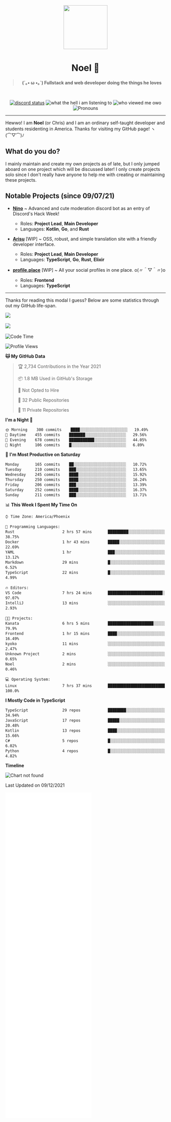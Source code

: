 <div align='center'>
  <div align='center'>
    <img
      src='https://cdn.floofy.dev/art/icons/icon_cinnamonserval.png'
      width='138'
      height='138'
    />
  </div>
  <h1>Noel 🐾</h1>
  <blockquote><strong>(´｡• ω •｡`) Fullstack and web developer doing the things he loves</strong></blockquote>

  <br />

  <a href='https://discord.com/users/280158289667555328' target='_blank'><img alt="discord status" src="https://dev.discordprofiles.me/badge/status/280158289667555328" /></a>
  <img alt="what the hell i am listening to" src="https://dev.discordprofiles.me/badge/spotify/280158289667555328" />
  <img alt="who viewed me owo" src="https://komarev.com/ghpvc/?username=auguwu" />
  <img alt='Pronouns' src='https://img.shields.io/endpoint?url=https://pronoundb.org/shields/6004d014406af11e4593a013' />
</div>

<hr />

Hewwo! I am **Noel** (or Chris) and I am an ordinary self-taught developer and students residenting in America. Thanks for visiting my GitHub page! ヽ(⌒▽⌒)ﾉ

## What do you do?
I mainly maintain and create my own projects as of late, but I only jumped aboard on one project which will be discussed later! I only create projects
solo since I don't really have anyone to help me with creating or maintaining these projects.

## Notable Projects (since 09/07/21)
- [**Nino**](https://nino.sh) ~ Advanced and cute moderation discord bot as an entry of Discord's Hack Week!
  - Roles: **Project Lead**, **Main Developer**
  - Languages: **Kotlin**, **Go**, and **Rust**

- [**Arisu**](https://arisu.land) [WIP] ~ OSS, robust, and simple translation site with a friendly developer interface.
  - Roles: **Project Lead**, **Main Developer**
  - Languages: **TypeScript**, **Go**, **Rust**, **Elixir**

- [**profile.place**](https://profile.place) [WIP] ~ All your social profiles in one place. o(〃＾▽＾〃)o
  - Roles: **Frontend**
  - Languages: **TypeScript**

---

Thanks for reading this modal I guess? Below are some statistics through out my GitHub life-span.

![](https://github-readme-stats.vercel.app/api?username=auguwu&count_private=true&show_icons=true&theme=gruvbox)

![](https://github-readme-stats.vercel.app/api/top-langs/?username=auguwu&layout=compact&theme=gruvbox)

<!--START_SECTION:waka-->
![Code Time](http://img.shields.io/badge/Code%20Time-2%2C481%20hrs%2021%20mins-blue)

![Profile Views](http://img.shields.io/badge/Profile%20Views-11-blue)

**🐱 My GitHub Data** 

> 🏆 2,734 Contributions in the Year 2021
 > 
> 📦 1.8 MB Used in GitHub's Storage 
 > 
> 🚫 Not Opted to Hire
 > 
> 📜 32 Public Repositories 
 > 
> 🔑 11 Private Repositories  
 > 
**I'm a Night 🦉** 

```text
🌞 Morning    300 commits    ████░░░░░░░░░░░░░░░░░░░░░   19.49% 
🌆 Daytime    455 commits    ███████░░░░░░░░░░░░░░░░░░   29.56% 
🌃 Evening    678 commits    ███████████░░░░░░░░░░░░░░   44.05% 
🌙 Night      106 commits    █░░░░░░░░░░░░░░░░░░░░░░░░   6.89%

```
📅 **I'm Most Productive on Saturday** 

```text
Monday       165 commits    ██░░░░░░░░░░░░░░░░░░░░░░░   10.72% 
Tuesday      210 commits    ███░░░░░░░░░░░░░░░░░░░░░░   13.65% 
Wednesday    245 commits    ████░░░░░░░░░░░░░░░░░░░░░   15.92% 
Thursday     250 commits    ████░░░░░░░░░░░░░░░░░░░░░   16.24% 
Friday       206 commits    ███░░░░░░░░░░░░░░░░░░░░░░   13.39% 
Saturday     252 commits    ████░░░░░░░░░░░░░░░░░░░░░   16.37% 
Sunday       211 commits    ███░░░░░░░░░░░░░░░░░░░░░░   13.71%

```


📊 **This Week I Spent My Time On** 

```text
⌚︎ Time Zone: America/Phoenix

💬 Programming Languages: 
Rust                     2 hrs 57 mins       █████████░░░░░░░░░░░░░░░░   38.75% 
Docker                   1 hr 43 mins        █████░░░░░░░░░░░░░░░░░░░░   22.69% 
YAML                     1 hr                ███░░░░░░░░░░░░░░░░░░░░░░   13.12% 
Markdown                 29 mins             █░░░░░░░░░░░░░░░░░░░░░░░░   6.52% 
TypeScript               22 mins             █░░░░░░░░░░░░░░░░░░░░░░░░   4.99%

🔥 Editors: 
VS Code                  7 hrs 24 mins       ████████████████████████░   97.07% 
IntelliJ                 13 mins             ░░░░░░░░░░░░░░░░░░░░░░░░░   2.93%

🐱‍💻 Projects: 
Kanata                   6 hrs 5 mins        ████████████████████░░░░░   79.9% 
Frontend                 1 hr 15 mins        ████░░░░░░░░░░░░░░░░░░░░░   16.49% 
kyoko                    11 mins             ░░░░░░░░░░░░░░░░░░░░░░░░░   2.47% 
Unknown Project          2 mins              ░░░░░░░░░░░░░░░░░░░░░░░░░   0.65% 
Noel                     2 mins              ░░░░░░░░░░░░░░░░░░░░░░░░░   0.46%

💻 Operating System: 
Linux                    7 hrs 37 mins       █████████████████████████   100.0%

```

**I Mostly Code in TypeScript** 

```text
TypeScript               29 repos            ████████░░░░░░░░░░░░░░░░░   34.94% 
JavaScript               17 repos            █████░░░░░░░░░░░░░░░░░░░░   20.48% 
Kotlin                   13 repos            ████░░░░░░░░░░░░░░░░░░░░░   15.66% 
C#                       5 repos             █░░░░░░░░░░░░░░░░░░░░░░░░   6.02% 
Python                   4 repos             █░░░░░░░░░░░░░░░░░░░░░░░░   4.82%

```


**Timeline**

![Chart not found](https://raw.githubusercontent.com/auguwu/auguwu/master/charts/bar_graph.png) 


 Last Updated on 09/12/2021
<!--END_SECTION:waka-->

![](./github-metrics.svg)
